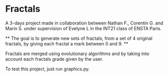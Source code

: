 # Fractals

A 3-days project made in collaboration between Nathan F., Corentin G. and Marin S. under supervision of Evelyne L in the INT21 class of ENSTA Paris.

** The goal is to generate new sets of fractals, from a set of 4 original fractals, by giving each fractal a mark between 0 and 9. **

Fractals are merged using evolutionary algorithms and by taking into account each fractals grade given by the user.

To test this project, just run graphics.py.
